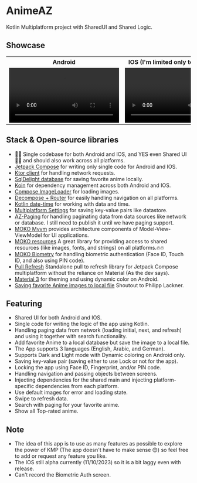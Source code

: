 # AnimeAZ
Kotlin Multiplatform project with SharedUI and Shared Logic.

## Showcase
<table align="center">
 <tr>
    <th>
    Android
   </th>
  
  <th>
       IOS (I'm limited only to 10mb video)
   </th>
  
 </tr>
  
  <tr>
    <td> 
      <video src ="https://github.com/omarzer0/AnimeAZ/assets/55766997/e62e9ca8-450d-47a1-8322-94b8174893a4"/>
    </td>
    <td> 
      <video src ="https://github.com/omarzer0/AnimeAZ/assets/55766997/180082c0-4dc4-4f5c-8410-7c030dbadd46" />
    </td>
    
  </tr>
</table>

## Stack & Open-source libraries
- 🎉🎉 Single codebase for both Android and IOS, and YES even Shared UI 🎉🎉 and should also work across all platforms.
- [Jetpack Compose](https://developer.android.com/jetpack/compose) for writing only single code for Android and IOS.
- [Ktor client](https://ktor.io/docs/create-client.html) for handling network requests.
- [SqlDelight database](https://github.com/cashapp/sqldelight) for saving favorite anime locally.
- [Koin](https://insert-koin.io/docs/reference/koin-mp/kmp/) for dependency management across both Android and IOS.
- [Compose ImageLoader](https://github.com/qdsfdhvh/compose-imageloader) for loading images.
- [Decompose + Router](https://github.com/xxfast/Decompose-Router) for easily handling navigation on all platforms.
- [Kotlin date-time](https://github.com/Kotlin/kotlinx-datetime) for working with data and time.
- [Multiplatform Settings](https://github.com/russhwolf/multiplatform-settings) for saving key-value pairs like datastore.
- [AZ-Paging](https://github.com/omarzer0/AnimeAZ/tree/main/paging) for handling paginating data from data sources like network or database. I still need to publish it until we have paging support.
- [MOKO Mvvm](https://github.com/icerockdev/moko-mvvm) provides architecture components of Model-View-ViewModel for UI applications.
- [MOKO resources](https://github.com/icerockdev/moko-resources) A great library for providing access to shared resources (like images, fonts, and strings) on all platforms.🔥🔥
- [MOKO Biometry](https://github.com/icerockdev/moko-biometry) for handling biometric authentication (Face ID, Touch ID, and also using PIN code).
- [Pull Refresh](https://github.com/MateriiApps/pullrefresh) Standalone pull to refresh library for Jetpack Compose multiplatform without the reliance on Material (As the dev says).
- [Material 3](https://m3.material.io/) for theming and using dynamic color on Android.
- [Saving favorite Anime images to local file](https://youtu.be/XWSzbMnpAgI?t=8838) Shoutout to Philipp Lackner.

## Featuring
- Shared UI for both Android and IOS.
- Single code for writing the logic of the app using Kotlin.
- Handling paging data from network (loading initial, next, and refresh) and using it together with search functionality.
- Add favorite Anime to a local database but save the image to a local file.
- The App supports 3 languages (English, Arabic, and German).
- Supports Dark and Light mode with Dynamic coloring on Android only.
- Saving key-value pair (saving either to use Lock or not for the app).
- Locking the app using Face ID, Fingerprint, and/or PIN code.
- Handling navigation and passing objects between screens.
- Injecting dependencies for the shared main and injecting platform-specific dependencies from each platform.
- Use default images for error and loading state.
- Swipe to refresh data.
- Search with paging for your favorite anime.
- Show all Top-rated anime.


## Note
- The idea of this app is to use as many features as possible to explore the power of KMP (The app doesn't have to make sense 😊) so feel free to add or request any feature you like.
- The IOS still alpha currently (11/10/2023) so it is a bit laggy even with release.
- Can't record the Biometric Auth screen.





